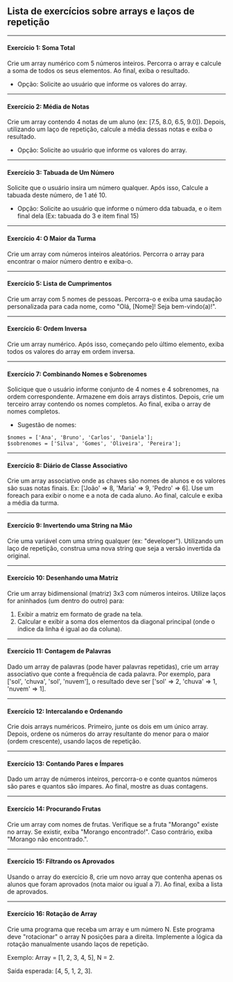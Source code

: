 ## Lista de exercícios sobre arrays e laços de repetição
---

#### Exercício 1: Soma Total

 Crie um array numérico com 5 números inteiros. Percorra o array e calcule a soma de todos os seus elementos. Ao final, exiba o resultado.  

+ Opção: Solicite ao usuário que informe os valores do array.
---

#### Exercício 2: Média de Notas

Crie um array contendo 4 notas de um aluno (ex: [7.5, 8.0, 6.5, 9.0]). Depois, utilizando um laço de repetição, calcule a média dessas notas e exiba o resultado.
+ Opção: Solicite ao usuário que informe os valores do array.
---

#### Exercício 3: Tabuada de Um Número
Solicite que o usuário insira um número qualquer. Após isso, 
Calcule a tabuada deste número, de 1 até 10.
+ Opção: Solicite ao usuário que informe o número dda tabuada, e o item final dela (Ex: tabuada do 3 e item final 15)
---

#### Exercício 4: O Maior da Turma

Crie um array com números inteiros aleatórios. Percorra o array para encontrar o maior número dentro e exiba-o.

---

#### Exercício 5: Lista de Cumprimentos

Crie um array com 5 nomes de pessoas. Percorra-o e exiba uma saudação personalizada para cada nome, como "Olá, [Nome]! Seja bem-vindo(a)!".

---

#### Exercício 6: Ordem Inversa

Crie um array numérico. Após isso, começando pelo último elemento, exiba todos os valores do array em ordem inversa.

---

#### Exercício 7: Combinando Nomes e Sobrenomes

Solicique que o usuário informe conjunto de 4 nomes e 4 sobrenomes, na ordem correspondente. Armazene em dois arrays distintos. Depois, crie um terceiro array contendo os nomes completos. Ao final, exiba o array de nomes completos.
- Sugestão de nomes:
```
$nomes = ['Ana', 'Bruno', 'Carlos', 'Daniela'];
$sobrenomes = ['Silva', 'Gomes', 'Oliveira', 'Pereira'];
```
---
#### Exercício 8: Diário de Classe Associativo

Crie um array associativo onde as chaves são nomes de alunos e os valores são suas notas finais. Ex: ['João' => 8, 'Maria' => 9, 'Pedro' => 6]. Use um foreach para exibir o nome e a nota de cada aluno. Ao final, calcule e exiba a média da turma.

---

#### Exercício 9: Invertendo uma String na Mão

Crie uma variável com uma string qualquer (ex: "developer"). Utilizando um laço de repetição, construa uma nova string que seja a versão invertida da original.

---

#### Exercício 10: Desenhando uma Matriz

Crie um array bidimensional (matriz) 3x3 com números inteiros. Utilize laços for aninhados (um dentro do outro) para:
1. Exibir a matriz em formato de grade na tela.
2. Calcular e exibir a soma dos elementos da diagonal principal (onde o índice da linha é igual ao da coluna).

---

#### Exercício 11: Contagem de Palavras

Dado um array de palavras (pode haver palavras repetidas), crie um array associativo que conte a frequência de cada palavra. Por exemplo, para ['sol', 'chuva', 'sol', 'nuvem'], o resultado deve ser ['sol' => 2, 'chuva' => 1, 'nuvem' => 1].

---

#### Exercício 12: Intercalando e Ordenando

Crie dois arrays numéricos. Primeiro, junte os dois em um único array. Depois, ordene os números do array resultante do menor para o maior (ordem crescente), usando laços de repetição.

---

#### Exercício 13: Contando Pares e Ímpares

Dado um array de números inteiros, percorra-o e conte quantos números são pares e quantos são ímpares. Ao final, mostre as duas contagens.

---

#### Exercício 14: Procurando Frutas

Crie um array com nomes de frutas. Verifique se a fruta "Morango" existe no array. Se existir, exiba "Morango encontrado!". Caso contrário, exiba "Morango não encontrado.". 

---

#### Exercício 15: Filtrando os Aprovados
Usando o array do exercício 8, crie um novo array que contenha apenas os alunos que foram aprovados (nota maior ou igual a 7). Ao final, exiba a lista de aprovados.

---

#### Exercício 16: Rotação de Array

Crie uma programa que receba um array e um número N. Este programa deve "rotacionar" o array N posições para a direita. Implemente a lógica da rotação manualmente usando laços de repetição. 

Exemplo: Array = [1, 2, 3, 4, 5], N = 2.

Saída esperada: [4, 5, 1, 2, 3].

 